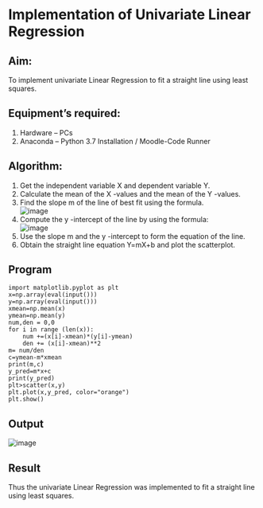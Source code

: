 # Implementation of Univariate Linear Regression
## Aim:
To implement univariate Linear Regression to fit a straight line using least squares.
## Equipment’s required:
1.	Hardware – PCs
2.	Anaconda – Python 3.7 Installation / Moodle-Code Runner
## Algorithm:
1.	Get the independent variable X and dependent variable Y.
2.	Calculate the mean of the X -values and the mean of the Y -values.
3.	Find the slope m of the line of best fit using the formula. <br>
 ![image](https://github.com/Aswinth21/Univariate-Linear-Regression/assets/120236638/57a216d1-0bc3-4ec0-807d-e147cf75d47e)
4.	Compute the y -intercept of the line by using the formula: <br>
![image](https://github.com/Aswinth21/Univariate-Linear-Regression/assets/120236638/ffe465f3-e717-4ff4-a224-00faf53c228e)  
5.	Use the slope m and the y -intercept to form the equation of the line.
6.	Obtain the straight line equation Y=mX+b and plot the scatterplot.
## Program
```
import matplotlib.pyplot as plt
x=np.array(eval(input()))
y=np.array(eval(input()))
xmean=np.mean(x)
ymean=np.mean(y)
num,den = 0,0
for i in range (len(x)):
    num +=(x[i]-xmean)*(y[i]-ymean)
    den += (x[i]-xmean)**2
m= num/den
c=ymean-m*xmean
print(m,c)
y_pred=m*x+c
print(y_pred)
plt>scatter(x,y)
plt.plot(x,y_pred, color="orange")
plt.show()
```
## Output
![image](https://github.com/Aswinth21/Univariate-Linear-Regression/assets/120236638/a6b88167-c70b-4c96-a063-ad982a2abc5a)

## Result
Thus the univariate Linear Regression was implemented to fit a straight line using least squares.
